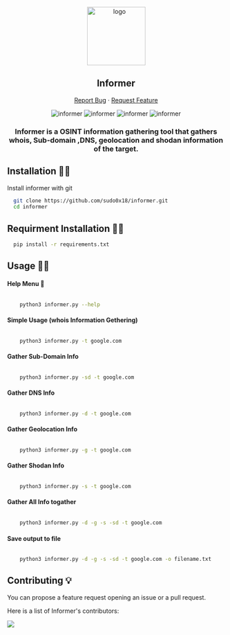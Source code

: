 <!-- PROJECT LOGO -->
<br />
<div align="center">
  <a href="#">
    <img src="https://i.imgur.com/ixfuCYE.png" alt="logo" height="135px">
  </a>

  <h2 align="center">Informer</h2>
  <p align="center">
    <a
      href="https://github.com/sudo0x18/informer/issues/new?assignees=&labels=bug">Report
      Bug</a>
    ·
    <a href="https://github.com/sudo0x18/informer/issues">Request Feature</a>
  </p>

  <img alt="informer" src="https://img.shields.io/github/stars/sudo0x18/informer">
  <img alt="informer" src="https://img.shields.io/github/issues/sudo0x18/informer">
  <img alt="informer" src="https://img.shields.io/github/languages/code-size/sudo0x18/informer">
  <img alt="informer" src="https://img.shields.io/apm/l/atomic-design-ui.svg?)](https://github.com/tterb/atomic-design-ui/blob/master/LICENSEs">
  

</div>

<h3 align="center">Informer is a OSINT information gathering tool that gathers whois, Sub-domain ,DNS, geolocation and shodan information of the target.</h3>

## Installation 🧑‍🔧​

Install informer with git

```bash
  git clone https://github.com/sudo0x18/informer.git
  cd informer
```

## Requirment Installation 🧑‍🔬​

```bash
  pip install -r requirements.txt
```


## Usage 🧑‍💻​

#### Help Menu 👀​
```bash

    python3 informer.py --help

```

#### Simple Usage (whois Information Gethering)
```bash

    python3 informer.py -t google.com

```

#### Gather Sub-Domain Info
```bash

    python3 informer.py -sd -t google.com

```

#### Gather DNS Info
```bash

    python3 informer.py -d -t google.com

```

#### Gather Geolocation Info
```bash

    python3 informer.py -g -t google.com

```

#### Gather Shodan Info
```bash

    python3 informer.py -s -t google.com

```

#### Gather All Info togather
```bash

    python3 informer.py -d -g -s -sd -t google.com

```

#### Save output to file
```bash

    python3 informer.py -d -g -s -sd -t google.com -o filename.txt

```

## Contributing 💡

You can propose a feature request opening an issue or a pull request.

Here is a list of Informer's contributors:

<a href="https://github.com/Datalux/Osintgram/graphs/contributors">
  <img src="https://contributors-img.web.app/image?repo=sudo0x18/informer" />
</a>